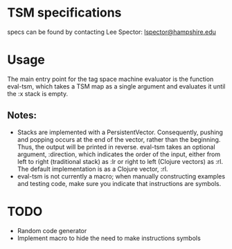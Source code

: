 # TSM specifications

specs can be found by contacting Lee Spector: lspector@hampshire.edu

# Usage

The main entry point for the tag space machine evaluator is the function eval-tsm, which takes a TSM map as a single argument and evaluates it until the :x stack is empty.

## Notes:

* Stacks are implemented with a PersistentVector. Consequently, pushing and popping occurs at the end of the vector, rather than the beginning. Thus, the output will be printed in reverse. eval-tsm takes an optional argument, :direction, which indicates the order of the input, either from left to right (traditional stack) as :lr or right to left (Clojure vectors) as :rl. The default implementation is as a Clojure vector, :rl.
* eval-tsm is not currently a macro; when manually constructing examples and testing code, make sure you indicate that instructions are symbols.

# TODO

* Random code generator
* Implement macro to hide the need to make instructions symbols